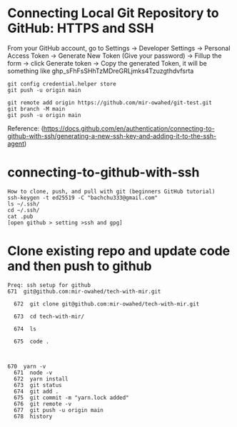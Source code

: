 # Connecting Local Git Repository to GitHub: HTTPS and SSH
From your GitHub account, go to Settings → Developer Settings → Personal Access Token → Generate New Token (Give your password) → Fillup the form → click Generate token → Copy the generated Token, it will be something like ghp_sFhFsSHhTzMDreGRLjmks4Tzuzgthdvfsrta
```
git config credential.helper store
git push -u origin main

git remote add origin https://github.com/mir-owahed/git-test.git
git branch -M main
git push -u origin main
```
Reference: (https://docs.github.com/en/authentication/connecting-to-github-with-ssh/generating-a-new-ssh-key-and-adding-it-to-the-ssh-agent)

# connecting-to-github-with-ssh
```
How to clone, push, and pull with git (beginners GitHub tutorial)
ssh-keygen -t ed25519 -C "bachchu333@gmail.com"
ls ~/.ssh/
cd ~/.ssh/
cat .pub
[open github > setting >ssh and gpg]
```
# Clone existing repo and update code and then push to github
```
Preq: ssh setup for github
671  git@github.com:mir-owahed/tech-with-mir.git

  672  git clone git@github.com:mir-owahed/tech-with-mir.git

  673  cd tech-with-mir/

  674  ls

  675  code .



670  yarn -v
  671  node -v
  672  yarn install
  673  git status
  674  git add .
  675  git commit -m "yarn.lock added"
  676  git remote -v
  677  git push -u origin main
  678  history
```
